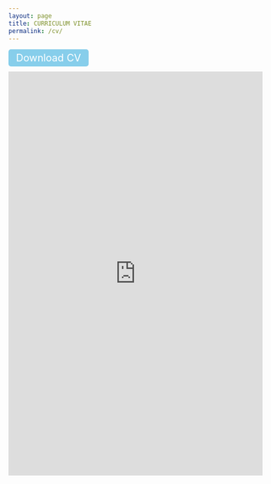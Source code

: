 ```yaml
---
layout: page
title: CURRICULUM VITAE
permalink: /cv/
---
```

<!--
<h2 class="title">CURRICULUM VITAE</h2>

<a href="https://jie-duan.com/files/CV_JMC.pdf" target="_blank"><i class="fas fa-file-pdf"></i> Download CV</a>
-->

<!-- 添加下载按钮 -->
<a href="https://jie-duan.com/files/CV_JMC.pdf" target="_blank" style="display: inline-block; margin-bottom: 10px; padding: 5px 15px; background-color: #87CEEB; color: white; text-decoration: none; border-radius: 5px; font-size: 20px;">
  <i class="fas fa-file-pdf"></i> Download CV
</a>

<iframe src="https://docs.google.com/viewer?url=https://jie-duan.com/files/CV_JMC.pdf&embedded=true" width="100%" height="800px" style="border: none;"></iframe>

<!-- 使用Google Docs查看器嵌入PDF 
<iframe src="https://docs.google.com/viewer?url=https://jie-duan.com/files/CV_JMC.pdf&embedded=true" width="100%" height="800px" style="border: none;"></iframe>
-->
